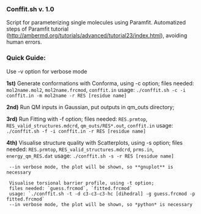 ### Conffit.sh v. 1.0

Script for parameterizing single molecules using Paramfit.
Automatized steps of Paramfit tutorial (http://ambermd.org/tutorials/advanced/tutorial23/index.html), avoiding human errors.

### Quick Guide:

Use -v option for verbose mode 

**1st)** Generate conformations with Conforma, using -c option;
     files needed: `mol2name.mol2`, `mol2name.frcmod`, `conffit.in`
     usage: `./conffit.sh -c -i conffit.in -m mol2name -r RES [residue name] `

**2nd)** Run QM inputs in Gaussian, put outputs in qm_outs directory; 

**3rd)** Run Fitting with -f option;
     files needed: `RES.prmtop`, `RES_valid_structures.mdcrd`, `qm_outs/RES*.out`, `conffit.in`
     usage: `./conffit.sh -f -i conffit.in -r RES [residue name] `

**4th)** Visualise structure quality with Scatterplots, using -s option; 
     files needed: `RES.prmtop`, `RES_valid_structures.mdcrd`, `prms.in`, `energy_qm_RES.dat`
     usage: `./conffit.sh -s -r RES [residue name]`

     --in verbose mode, the plot will be shown, so **gnuplot** is necessary 

     Visualise torsional barrier profile, using -t option; 
     files needed: `guess.frcmod`, `fitted.frcmod`
     usage: `./conffit.sh -t -d c3-c3-c3-hc [dihedral] -g guess.frcmod -p fitted.frcmod`
     --in verbose mode, the plot will be shown, so *python* is necessary 




